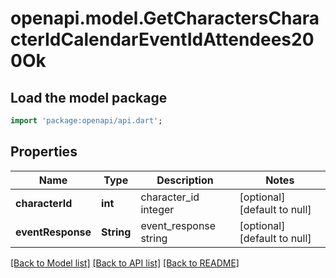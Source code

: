 # openapi.model.GetCharactersCharacterIdCalendarEventIdAttendees200Ok

## Load the model package
```dart
import 'package:openapi/api.dart';
```

## Properties
Name | Type | Description | Notes
------------ | ------------- | ------------- | -------------
**characterId** | **int** | character_id integer | [optional] [default to null]
**eventResponse** | **String** | event_response string | [optional] [default to null]

[[Back to Model list]](../README.md#documentation-for-models) [[Back to API list]](../README.md#documentation-for-api-endpoints) [[Back to README]](../README.md)


